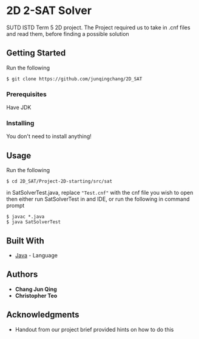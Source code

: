 # 2D 2-SAT Solver

SUTD ISTD Term 5 2D project.
The Project required us to take in .cnf files and read them, before finding a possible solution

## Getting Started

Run the following
```
$ git clone https://github.com/junqingchang/2D_SAT
```

### Prerequisites

Have JDK

### Installing

You don't need to install anything!

## Usage

Run the following
```
$ cd 2D_SAT/Project-2D-starting/src/sat
```
in SatSolverTest.java, replace ```"Test.cnf"``` with the cnf file you wish to open
then either run SatSolverTest in and IDE, or run the following in command prompt
```
$ javac *.java
$ java SatSolverTest
```

## Built With

* [Java](https://www.java.com/en/) - Language

## Authors

* **Chang Jun Qing**
* **Christopher Teo**

## Acknowledgments

* Handout from our project brief provided hints on how to do this
